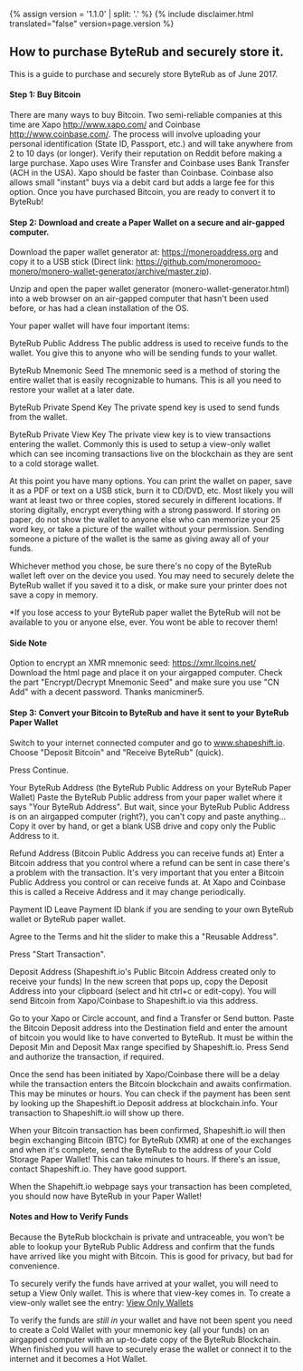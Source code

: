 {% assign version = '1.1.0' | split: '.' %}
{% include disclaimer.html translated="false" version=page.version %}
## How to purchase ByteRub and securely store it.

This is a guide to purchase and securely store ByteRub as of June 2017.

#### Step 1: Buy Bitcoin

There are many ways to buy Bitcoin. Two semi-reliable companies at this time are Xapo <http://www.xapo.com/> and Coinbase <http://www.coinbase.com/>. The process will involve uploading your personal identification (State ID, Passport, etc.) and will take anywhere from 2 to 10 days (or longer).  Verify their reputation on Reddit before making a large purchase.  Xapo uses Wire Transfer and Coinbase uses Bank Transfer (ACH in the USA).  Xapo should be faster than Coinbase.  Coinbase also allows small "instant" buys via a debit card but adds a large fee for this option. Once you have purchased Bitcoin, you are ready to convert it to ByteRub!

#### Step 2: Download and create a Paper Wallet on a secure and air-gapped computer.

Download the paper wallet generator at: https://moneroaddress.org and copy it to a USB stick (Direct link: https://github.com/moneromooo-monero/monero-wallet-generator/archive/master.zip).

Unzip and open the paper wallet generator (monero-wallet-generator.html) into a web browser on an air-gapped computer that hasn't been used before, or has had a clean installation of the OS.

Your paper wallet will have four important items:

ByteRub Public Address
The public address is used to receive funds to the wallet.  You give this to anyone who will be sending funds to your wallet.

ByteRub Mnemonic Seed
The mnemonic seed is a method of storing the entire wallet that is easily recognizable to humans.  This is all you need to restore your wallet at a later date.

ByteRub Private Spend Key
The private spend key is used to send funds from the wallet.

ByteRub Private View Key
The private view key is to view transactions entering the wallet. Commonly this is used to setup a view-only wallet which can see incoming transactions live on the blockchain as they are sent to a cold storage wallet.

At this point you have many options.  You can print the wallet on paper, save it as a PDF or text on a USB stick, burn it to CD/DVD, etc.  Most likely you will want at least two or three copies, stored securely in different locations.  If storing digitally, encrypt everything with a strong password.  If storing on paper, do not show the wallet to anyone else who can memorize your 25 word key, or take a picture of the wallet without your permission.  Sending someone a picture of the wallet is the same as giving away all of your funds.

Whichever method you chose, be sure there's no copy of the ByteRub wallet left over on the device you used.  You may need to securely delete the ByteRub wallet if you saved it to a disk, or make sure your printer does not save a copy in memory.

*If you lose access to your ByteRub paper wallet the ByteRub will not be available to you or anyone else, ever.  You wont be able to recover them!

#### Side Note
Option to encrypt an XMR mnemonic seed:
https://xmr.llcoins.net/
Download the html page and place it on your airgapped computer. Check the part "Encrypt/Decrypt Mnemonic Seed" and make sure you use "CN Add" with a decent password. Thanks manicminer5.



#### Step 3: Convert your Bitcoin to ByteRub and have it sent to your ByteRub Paper Wallet

Switch to your internet connected computer and go to www.shapeshift.io. Choose "Deposit Bitcoin" and "Receive ByteRub" (quick).

Press Continue.

Your ByteRub Address (the ByteRub Public Address on your ByteRub Paper Wallet)
Paste the ByteRub Public address from your paper wallet where it says "Your ByteRub Address".   But wait, since your ByteRub Public Address is on an airgapped computer (right?), you can't copy and paste anything...  Copy it over by hand, or get a blank USB drive and copy only the Public Address to it.

Refund Address (Bitcoin Public Address you can receive funds at)
Enter a Bitcoin address that you control where a refund can be sent in case there's a problem with the transaction.  It's very important that you enter a Bitcoin Public Address you control or can receive funds at.  At Xapo and Coinbase this is called a Receive Address and it may change periodically.

Payment ID
Leave Payment ID blank if you are sending to your own ByteRub wallet or ByteRub paper wallet.

Agree to the Terms and hit the slider to make this a "Reusable Address".  

Press "Start Transaction".

Deposit Address (Shapeshift.io's Public Bitcoin Address created only to receive your funds)
In the new screen that pops up, copy the Deposit Address into your clipboard (select and hit ctrl+c or edit-copy).  You will send Bitcoin from Xapo/Coinbase to Shapeshift.io via this address.

Go to your Xapo or Circle account, and find a Transfer or Send button. Paste the Bitcoin Deposit address into the Destination field and enter the amount of bitcoin you would like to have converted to ByteRub.  It must be within the Deposit Min and Deposit Max range specified by Shapeshift.io.  Press Send and authorize the transaction, if required.

Once the send has been initiated by Xapo/Coinbase there will be a delay while the transaction enters the Bitcoin blockchain and awaits confirmation.  This may be minutes or hours.  You can check if the payment has been sent by looking up the Shapeshift.io Deposit address at blockchain.info.  Your transaction to Shapeshift.io will show up there.

When your Bitcoin transaction has been confirmed, Shapeshift.io will then begin exchanging Bitcoin (BTC) for ByteRub (XMR) at one of the exchanges and when it's complete, send the ByteRub to the address of your Cold Storage Paper Wallet!  This can take minutes to hours.  If there's an issue, contact Shapeshift.io.  They have good support.

When the Shapehift.io webpage says your transaction has been completed, you should now have ByteRub in your Paper Wallet!


#### Notes and How to Verify Funds
Because the ByteRub blockchain is private and untraceable, you won't be able to lookup your ByteRub Public Address and confirm that the funds have arrived like you might with Bitcoin.  This is good for privacy, but bad for convenience.

To securely verify the funds have arrived at your wallet, you will need to setup a View Only wallet.  This is where that view-key comes in.  To create a view-only wallet see the entry: [View Only Wallets]({{site.baseurl}}/resources/user-guides/view_only.html)

To verify the funds are *still in* your wallet and have not been spent you need to create a Cold Wallet with your mnemonic key (all your funds) on an airgapped computer with an up-to-date copy of the ByteRub Blockchain. When finished you will have to securely erase the wallet or connect it to the internet and it becomes a Hot Wallet.



